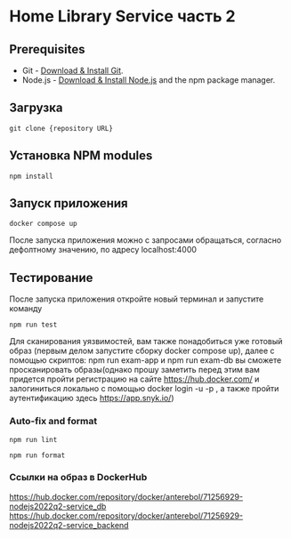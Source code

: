 # Home Library Service часть 2

## Prerequisites

- Git - [Download & Install Git](https://git-scm.com/downloads).
- Node.js - [Download & Install Node.js](https://nodejs.org/en/download/) and the npm package manager.

## Загрузка

```
git clone {repository URL}
```

## Установка NPM modules

```
npm install
```

## Запуск приложения

```
docker compose up
```

После запуска приложения можно с запросами обращаться, согласно дефолтному значению, по адресу localhost:4000 

## Тестирование

После запуска приложения откройте новый терминал и запустите команду

```
npm run test
```
Для сканирования уязвимостей, вам также понадобиться уже готовый образ (первым делом запустите сборку docker compose up), далее с помощью скриптов: npm run exam-app и npm run exam-db вы сможете просканировать образы(однако прошу заметить перед этим вам придется пройти регистрацию на сайте https://hub.docker.com/ и залогиниться локально с помощью  docker login -u <username> -p <password>, а также пройти аутентификацию здесь https://app.snyk.io/)

### Auto-fix and format

```
npm run lint
```

```
npm run format
```

### Ссылки на образ в DockerHub
https://hub.docker.com/repository/docker/anterebol/71256929-nodejs2022q2-service_db
https://hub.docker.com/repository/docker/anterebol/71256929-nodejs2022q2-service_backend
